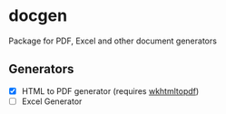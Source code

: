 # docgen

Package for PDF, Excel and other document generators

## Generators
- [x] HTML to PDF generator (requires [wkhtmltopdf](https://wkhtmltopdf.org/downloads.html))
- [ ] Excel Generator